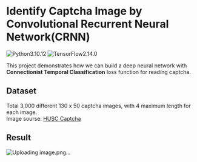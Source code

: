 # Identify Captcha Image by Convolutional Recurrent Neural Network(CRNN)

![Python3.10.12](https://img.shields.io/badge/Python-3.10.12-blue.svg) ![TensorFlow2.14.0](https://img.shields.io/badge/TensorFlow-2.14.0-yellow.svg)

This project demonstrates how we can build a deep neural network with **Connectionist Temporal Classification** loss function for reading captcha.
<br>

## Dataset
Total 3,000 different 130 x 50 captcha images, with 4 maximum length for each image.   
Image sourse: [HUSC Captcha](https://github.com/M1nhHoang/CRNN_CTC_Loss_Solve_Captcha/tree/HUSC/dataset)

## Result
![Uploading image.png…]()
